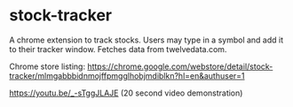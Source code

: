 # stock-tracker

A chrome extension to track stocks. Users may type in a symbol and add it to their tracker window. Fetches data from twelvedata.com.

Chrome store listing: https://chrome.google.com/webstore/detail/stock-tracker/mlmgabbbidnmojffpmgglhobjmdiblkn?hl=en&authuser=1

https://youtu.be/_-sTggJLAJE (20 second video demonstration) 
